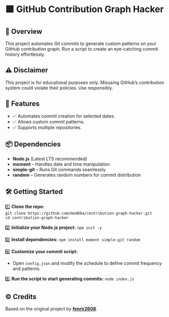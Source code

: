# 🟩 GitHub Contribution Graph Hacker

## 🚀 Overview  
This project automates Git commits to generate custom patterns on your GitHub contribution graph. Run a script to create an eye-catching commit history effortlessly.

## ⚠️ Disclaimer  
This project is for educational purposes only. Misusing GitHub’s contribution system could violate their policies. Use responsibly.

## 📌 Features  
- ✅ Automates commit creation for selected dates.  
- ✅ Allows custom commit patterns.  
- ✅ Supports multiple repositories.

## 📦 Dependencies  
- **Node.js** (Latest LTS recommended) 
- **moment** – Handles date and time manipulation
- **simple-git** – Runs Git commands seamlessly
- **random** – Generates random numbers for commit distribution

## 🛠️ Getting Started

1️⃣ **Clone the repo:**
    <br>
    ```
    git clone https://github.com/med6ba/contribution-graph-hacker.git
    ```
    <br>
    ```
    cd contribution-graph-hacker
    ```

2️⃣ **Initialize your Node.js project:**
    ```
    npm init -y
    ```

3️⃣ **Install dependencies:**
    ```
    npm install moment simple-git random
    ```

4️⃣ **Customize your commit script:**  
   - Open `config.json` and modify the schedule to define commit frequency and patterns.

5️⃣ **Run the script to start generating commits:**
    ```
    node index.js
    ```

## ©️ Credits  
Based on the original project by <a href="https://github.com/fenrir2608/goGreen">**fenrir2608**</a>.

